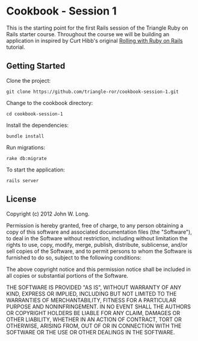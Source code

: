 # Cookbook - Session 1

This is the starting point for the first Rails session of the Triangle Ruby on Rails starter course. Throughout the course we will be building an application in inspired by Curt Hibb's original [Rolling with Ruby on Rails](http://oreilly.com/ruby/archive/rails.html) tutorial.

## Getting Started

Clone the project:

    git clone https://github.com/triangle-ror/cookbook-session-1.git

Change to the cookbook directory:

    cd cookbook-session-1

Install the dependencies:

    bundle install

Run migrations:

    rake db:migrate

To start the application:

    rails server

## License

Copyright (c) 2012 John W. Long.

Permission is hereby granted, free of charge, to any person obtaining
a copy of this software and associated documentation files (the
"Software"), to deal in the Software without restriction, including
without limitation the rights to use, copy, modify, merge, publish,
distribute, sublicense, and/or sell copies of the Software, and to
permit persons to whom the Software is furnished to do so, subject to
the following conditions:

The above copyright notice and this permission notice shall be
included in all copies or substantial portions of the Software.

THE SOFTWARE IS PROVIDED "AS IS", WITHOUT WARRANTY OF ANY KIND,
EXPRESS OR IMPLIED, INCLUDING BUT NOT LIMITED TO THE WARRANTIES OF
MERCHANTABILITY, FITNESS FOR A PARTICULAR PURPOSE AND
NONINFRINGEMENT. IN NO EVENT SHALL THE AUTHORS OR COPYRIGHT HOLDERS BE
LIABLE FOR ANY CLAIM, DAMAGES OR OTHER LIABILITY, WHETHER IN AN ACTION
OF CONTRACT, TORT OR OTHERWISE, ARISING FROM, OUT OF OR IN CONNECTION
WITH THE SOFTWARE OR THE USE OR OTHER DEALINGS IN THE SOFTWARE.
